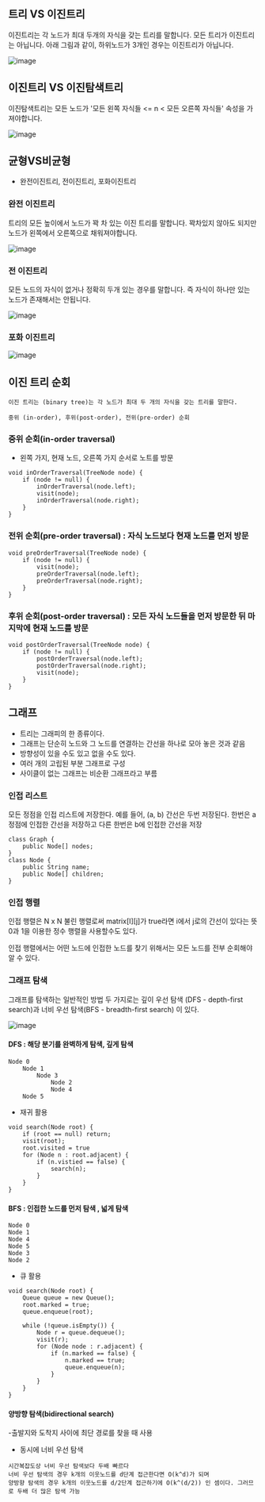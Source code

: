 ## 트리 VS 이진트리

이진트리는 각 노드가 최대 두개의 자식을 갖는 트리를 말합니다. 모든 트리가 이진트리는 아닙니다. 
아래 그림과 같이, 하위노드가 3개인 경우는 이진트리가 아닙니다.

![image](https://user-images.githubusercontent.com/46394672/115979208-91e56a80-a5bf-11eb-965d-c879a157766c.png)

## 이진트리 VS 이진탐색트리

이진탐색트리는 모든 노드가 '모든 왼쪽 자식들 <= n < 모든 오른쪽 자식들' 속성을 가져야합니다.

![image](https://user-images.githubusercontent.com/46394672/115979806-08379c00-a5c3-11eb-9374-9bfcde99230c.png)

## 균형VS비균형
- 완전이진트리, 전이진트리, 포화이진트리

### 완전 이진트리

트리의 모든 높이에서 노드가 꽉 차 있는 이진 트리를 말합니다. 꽉차있지 않아도 되지만 노드가 왼쪽에서 오른쪽으로 채워져야합니다.

![image](https://user-images.githubusercontent.com/46394672/115979842-3ae19480-a5c3-11eb-8c5e-b45123d6b409.png)

### 전 이진트리

모든 노드의 자식이 없거나 정확히 두개 있는 경우를 말합니다. 즉 자식이 하나만 있는 노드가 존재해서는 안됩니다.

![image](https://user-images.githubusercontent.com/46394672/115979868-62386180-a5c3-11eb-938b-ecf14c5a58aa.png)


### 포화 이진트리

![image](https://user-images.githubusercontent.com/46394672/115979875-6f555080-a5c3-11eb-8ce8-b312fc71f1e3.png)


## 이진 트리 순회

	이진 트리는 (binary tree)는 각 노드가 최대 두 개의 자식을 갖는 트리를 말한다. 

	중위 (in-order), 후위(post-order), 전위(pre-order) 순회

### 중위 순회(in-order traversal)
- 왼쪽 가지, 현재 노드, 오른쪽 가지 순서로 노트를 방문
```
void inOrderTraversal(TreeNode node) {
	if (node != null) {
		inOrderTraversal(node.left);
		visit(node);
		inOrderTraversal(node.right);
	}
}
```

### 전위 순회(pre-order traversal) : 자식 노드보다 현재 노드를 먼저 방문
```
void preOrderTraversal(TreeNode node) {
	if (node != null) {
		visit(node);
		preOrderTraversal(node.left);
		preOrderTraversal(node.right);
	}	
}
```
### 후위 순회(post-order traversal) : 모든 자식 노드들을 먼저 방문한 뒤 마지막에 현재 노드를 방문
```
void postOrderTraversal(TreeNode node) {
	if (node != null) {
		postOrderTraversal(node.left);
		postOrderTraversal(node.right);
		visit(node);
	}
}
```
## 그래프

- 트리는 그래피의 한 종류이다. 
- 그래프는 단순히 노드와 그 노드를 연결하는 간선을 하나로 모아 놓은 것과 같음
- 방향성이 있을 수도 있고 없을 수도 있다. 
- 여러 개의 고립된 부분 그래프로 구성
- 사이클이 없는 그래프는 비순환 그래프라고 부름

### 인접 리스트 
모든 정점을 인접 리스트에 저장한다. 
예를 들어, (a, b) 간선은 두번 저장된다. 한번은 a 정점에 인접한 간선을 저장하고 다른 한번은 b에 인접한 간선을 저장
```
class Graph {
	public Node[] nodes;
}
class Node {
	public String name;
	public Node[] children;
}
```

### 인접 행렬

인접 행렬은 N x N 불린 행렬로써 matrix[I][j]가 true라면 i에서 j로의 간선이 있다는 뜻
0과 1을 이용한 정수 행렬을 사용할수도 있다. 

인접 행렬에서는 어떤 노드에 인접한 노드를 찾기 위해서는 모든 노드를 전부 순회해야 알 수 있다.

### 그래프 탐색 

그래프를 탐색하는 일반적인 방법 두 가지로는 깊이 우선 탐색 (DFS - depth-first search)과 너비 우선 탐색(BFS - breadth-first search) 이 있다.

![image](https://user-images.githubusercontent.com/46394672/115979972-10440b80-a5c4-11eb-8870-7a0affc8558c.png)



#### DFS : 해당 분기를 완벽하게 탐색, 깊게 탐색
```
Node 0
	Node 1
		Node 3
			Node 2
			Node 4
	Node 5
```

- 재귀 활용
```
void search(Node root) {
	if (root == null) return;
	visit(root);
	root.visited = true
	for (Node n : root.adjacent) {
		if (n.vistied == false) {
			search(n);
		}
	}
}
```

#### BFS : 인접한 노드를 먼저 탐색 , 넓게 탐색
```
Node 0
Node 1
Node 4
Node 5
Node 3
Node 2
```

- 큐 활용
```
void search(Node root) {
	Queue queue = new Queue();
	root.marked = true;
	queue.enqueue(root);

	while (!queue.isEmpty()) {
		Node r = queue.dequeue();
		visit(r);
		for (Node node : r.adjacent) {
			if (n.marked == false) {
				n.marked == true;
				queue.enqueue(n);
			}
		}
	}
}
```

#### 양방향 탐색(bidirectional search)

-출발지와 도착지 사이에 최단 경로를 찾을 때 사용

- 동시에 너비 우선 탐색 
```
시간복잡도상 너비 우선 탐색보다 두배 빠르다
너비 우선 탐색의 경우 k개의 이웃노드를 d단계 접근한다면 O(k^d)가 되며
양방향 탐색의 경우 k개의 이웃노드를 d/2단계 접근하기에 O(k^(d/2)) 인 셈이다. 그러므로 두배 더 많은 탐색 가능
```
